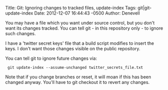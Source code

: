 Title: Git: Ignoring changes to tracked files, update-index
Tags: git|git-update-index
Date: 2012-12-07 16:44:43 -0500 
Author: Denevell


You may have a file which you want under source control, but you don't want its changes tracked. You can tell git - in this repository only - to ignore such changes.

I have a 'twitter secret keys' file that a build script modifies to insert the keys. I don't want those changes visible on the public repository.

You can tell git to ignore future changes via:

     git update-index --assume-unchanged twitter_secrets_file.txt

Note that if you change branches or reset, it will moan if this has been changed anyway. You'll have to git checkout it to revert any changes.
